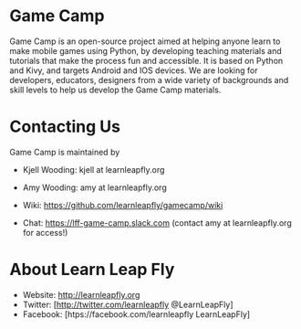 # Game Camp
Game Camp is an open-source project aimed at helping anyone learn to make mobile games using Python, by developing teaching materials and tutorials that make the process fun and accessible. It is based on Python and Kivy, and targets Android and IOS devices. We are looking for developers, educators, designers from a wide variety of backgrounds and skill levels to help us develop the Game Camp materials.

# Contacting Us
Game Camp is maintained by 
* Kjell Wooding: kjell at learnleapfly.org
* Amy Wooding: amy at learnleapfly.org


* Wiki: https://github.com/learnleapfly/gamecamp/wiki
* Chat: https://lff-game-camp.slack.com (contact amy at learnleapfly.org for access!)



# About Learn Leap Fly
* Website: http://learnleapfly.org
* Twitter: [http://twitter.com/learnleapfly @LearnLeapFly]
* Facebook: [htps://facebook.com/learnleapfly LearnLeapFly]
